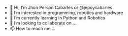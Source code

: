 - 👋 Hi, I’m Jhon Person Cabarles or @jepoycabarles  
- 👀 I’m interested in programming, robotics and hardware
- 🌱 I’m currently learning in Python and Robotics
- 💞️ I’m looking to collaborate on ...
- 📫 How to reach me ...

<!---
jepoycabarles/jepoycabarles is a ✨ special ✨ repository because its `README.md` (this file) appears on your GitHub profile.
You can click the Preview link to take a look at your changes.
--->
